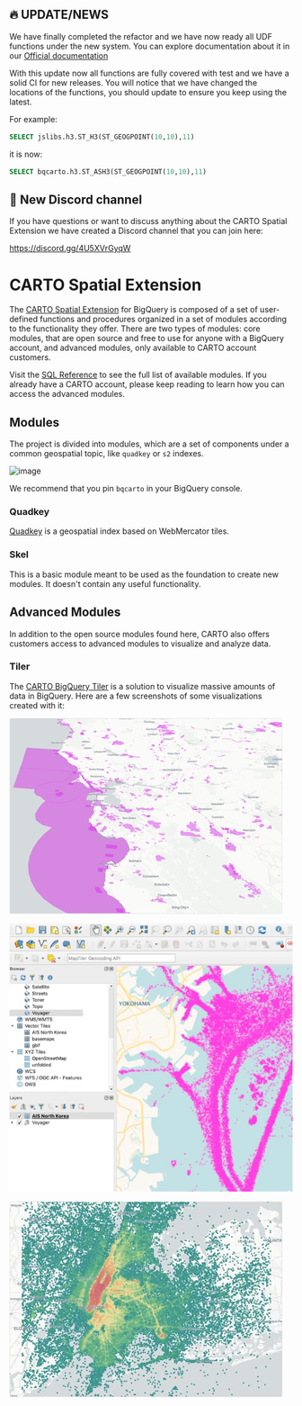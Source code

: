 ## 🔥 UPDATE/NEWS ##

We have finally completed the refactor and we have now ready all UDF functions under the new system. You can explore documentation about it in our [Official documentation](https://docs.carto.com/spatial-extension-bq/overview/getting-started/)

With this update now all functions are fully covered with test and we have a solid CI for new releases. You will notice that we have changed the locations of the functions, you should update to ensure you keep using the latest.

For example:

```sql
SELECT jslibs.h3.ST_H3(ST_GEOGPOINT(10,10),11)
```
it is now:

```sql
SELECT bqcarto.h3.ST_ASH3(ST_GEOGPOINT(10,10),11) 
```

## 💬 New Discord channel 

If you have questions or want to discuss anything about the CARTO Spatial Extension we have created a Discord channel that you can join here:

https://discord.gg/4U5XVrGyqW

# CARTO Spatial Extension

The [CARTO Spatial Extension](https://docs.carto.com/spatial-extension-bq/overview/getting-started/) for BigQuery is composed of a set of user-defined functions and procedures organized in a set of modules according to the functionality they offer. There are two types of modules: core modules, that are open source and free to use for anyone with a BigQuery account, and advanced modules, only available to CARTO account customers.

Visit the [SQL Reference](https://docs.carto.com/spatial-extension-bq/sql-reference/overview/) to see the full list of available modules. If you already have a CARTO account, please keep reading to learn how you can access the advanced modules.


## Modules

The project is divided into modules, which are a set of components under a common geospatial topic, like `quadkey` or `s2` indexes.

![image](https://user-images.githubusercontent.com/127803/113288249-fed25100-92ee-11eb-952b-5c01a5976612.png)

We recommend that you pin ```bqcarto``` in your BigQuery console.

### Quadkey

[Quadkey](https://wiki.openstreetmap.org/wiki/QuadTiles) is a geospatial index based on WebMercator tiles.

### Skel

This is a basic module meant to be used as the foundation to create new modules. It doesn't contain any useful functionality.

## Advanced Modules

In addition to the open source modules found here, CARTO also offers customers access to advanced modules to visualize and analyze data.

### Tiler

The [CARTO BigQuery Tiler](https://carto.com/bigquery/beta/) is a solution to visualize massive amounts of data in BigQuery. Here are a few screenshots of some visualizations created with it:

![alt text](screenshots/protected-areas.d0a592e5.jpg)

![alt text](screenshots/external-tools-s.80d694f9.jpg)

![alt text](screenshots/taxi-trips.500de518.jpg)
